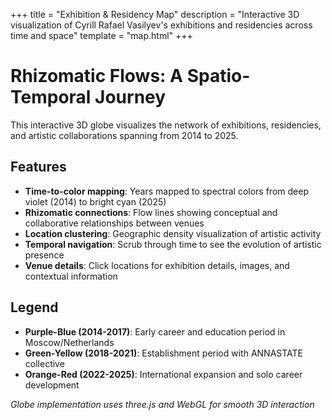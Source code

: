 +++
title = "Exhibition & Residency Map"
description = "Interactive 3D visualization of Cyrill Rafael Vasilyev's exhibitions and residencies across time and space"
template = "map.html"
+++

# Rhizomatic Flows: A Spatio-Temporal Journey

This interactive 3D globe visualizes the network of exhibitions, residencies, and artistic collaborations spanning from 2014 to 2025. 

## Features
- **Time-to-color mapping**: Years mapped to spectral colors from deep violet (2014) to bright cyan (2025)
- **Rhizomatic connections**: Flow lines showing conceptual and collaborative relationships between venues
- **Location clustering**: Geographic density visualization of artistic activity
- **Temporal navigation**: Scrub through time to see the evolution of artistic presence
- **Venue details**: Click locations for exhibition details, images, and contextual information

## Legend
- **Purple-Blue (2014-2017)**: Early career and education period in Moscow/Netherlands
- **Green-Yellow (2018-2021)**: Establishment period with ANNASTATE collective
- **Orange-Red (2022-2025)**: International expansion and solo career development

*Globe implementation uses three.js and WebGL for smooth 3D interaction*